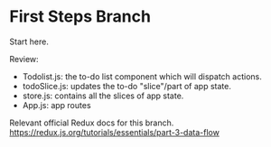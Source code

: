 # First Steps Branch

Start here.

Review:

- Todolist.js: the to-do list component which will dispatch actions.
- todoSlice.js: updates the to-do "slice"/part of app state.
- store.js: contains all the slices of app state.
- App.js: app routes

Relevant official Redux docs for this branch.
https://redux.js.org/tutorials/essentials/part-3-data-flow
